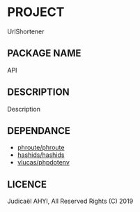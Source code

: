 # PROJECT
UrlShortener


## PACKAGE NAME
API


## DESCRIPTION
Description


## DEPENDANCE
- [phroute/phroute](https://github.com/_____________)
- [hashids/hashids](https://github.com/_____________)
- [vlucas/phpdotenv](https://github.com/_____________)


## LICENCE
Judicaël AHYI, All Reserved Rights (C) 2019
